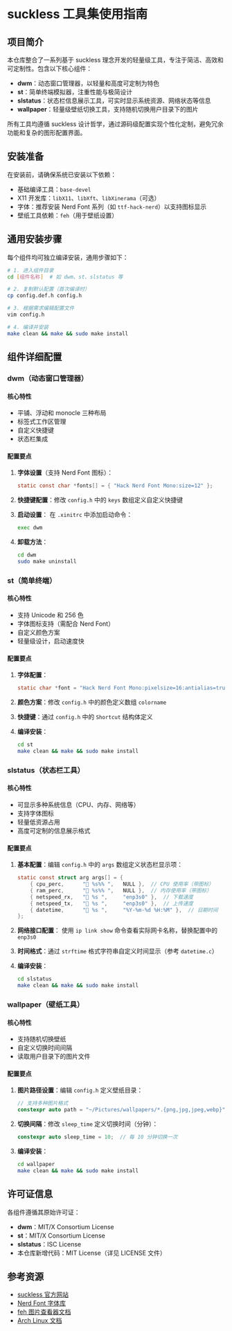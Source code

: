 # suckless 工具集使用指南

## 项目简介

本仓库整合了一系列基于 suckless 理念开发的轻量级工具，专注于简洁、高效和可定制性。包含以下核心组件：

- **dwm**：动态窗口管理器，以轻量和高度可定制为特色
- **st**：简单终端模拟器，注重性能与极简设计
- **slstatus**：状态栏信息展示工具，可实时显示系统资源、网络状态等信息
- **wallpaper**：轻量级壁纸切换工具，支持随机切换用户目录下的图片

所有工具均遵循 suckless 设计哲学，通过源码级配置实现个性化定制，避免冗余功能和复杂的图形配置界面。

## 安装准备

在安装前，请确保系统已安装以下依赖：

- 基础编译工具：`base-devel`
- X11 开发库：`libX11`、`libXft`、`libXinerama`（可选）
- 字体：推荐安装 Nerd Font 系列（如 `ttf-hack-nerd`）以支持图标显示
- 壁纸工具依赖：`feh`（用于壁纸设置）

## 通用安装步骤

每个组件均可独立编译安装，通用步骤如下：

```bash
# 1. 进入组件目录
cd [组件名称]  # 如 dwm、st、slstatus 等

# 2. 复制默认配置（首次编译时）
cp config.def.h config.h

# 3. 根据需求编辑配置文件
vim config.h

# 4. 编译并安装
make clean && make && sudo make install
```

## 组件详细配置

### dwm（动态窗口管理器）

#### 核心特性
- 平铺、浮动和 monocle 三种布局
- 标签式工作区管理
- 自定义快捷键
- 状态栏集成

#### 配置要点
1. **字体设置**（支持 Nerd Font 图标）：
   ```c
   static const char *fonts[] = { "Hack Nerd Font Mono:size=12" };
   ```

2. **快捷键配置**：修改 `config.h` 中的 `keys` 数组定义自定义快捷键

3. **启动设置**：
   在 `.xinitrc` 中添加启动命令：
   ```bash
   exec dwm
   ```

4. **卸载方法**：
   ```bash
   cd dwm
   sudo make uninstall
   ```

### st（简单终端）

#### 核心特性
- 支持 Unicode 和 256 色
- 字体图标支持（需配合 Nerd Font）
- 自定义颜色方案
- 轻量级设计，启动速度快

#### 配置要点
1. **字体配置**：
   ```c
   static char *font = "Hack Nerd Font Mono:pixelsize=16:antialias=true";
   ```

2. **颜色方案**：修改 `config.h` 中的颜色定义数组 `colorname`

3. **快捷键**：通过 `config.h` 中的 `Shortcut` 结构体定义

4. **编译安装**：
   ```bash
   cd st
   make clean && make && sudo make install
   ```

### slstatus（状态栏工具）

#### 核心特性
- 可显示多种系统信息（CPU、内存、网络等）
- 支持字体图标
- 轻量低资源占用
- 高度可定制的信息展示格式

#### 配置要点
1. **基本配置**：编辑 `config.h` 中的 `args` 数组定义状态栏显示项：
   ```c
   static const struct arg args[] = {
       { cpu_perc,      " %s%% ",   NULL },  // CPU 使用率（带图标）
       { ram_perc,      " %s%% ",   NULL },  // 内存使用率（带图标）
       { netspeed_rx,   " %s ",     "enp3s0" },  // 下载速度
       { netspeed_tx,   " %s ",     "enp3s0" },  // 上传速度
       { datetime,      " %s ",     "%Y-%m-%d %H:%M" },  // 日期时间
   };
   ```

2. **网络接口配置**：
   使用 `ip link show` 命令查看实际网卡名称，替换配置中的 `enp3s0`

3. **时间格式**：通过 `strftime` 格式字符串自定义时间显示（参考 `datetime.c`）

4. **编译安装**：
   ```bash
   cd slstatus
   make clean && make && sudo make install
   ```

### wallpaper（壁纸工具）

#### 核心特性
- 支持随机切换壁纸
- 自定义切换时间间隔
- 读取用户目录下的图片文件

#### 配置要点
1. **图片路径设置**：编辑 `config.h` 定义壁纸目录：
   ```c
   // 支持多种图片格式
   constexpr auto path = "~/Pictures/wallpapers/*.{png,jpg,jpeg,webp}";
   ```

2. **切换间隔**：修改 `sleep_time` 定义切换时间（分钟）：
   ```c
   constexpr auto sleep_time = 10;  // 每 10 分钟切换一次
   ```

3. **编译安装**：
   ```bash
   cd wallpaper
   make clean && make && sudo make install
   ```

## 许可证信息

各组件遵循其原始许可证：
- **dwm**：MIT/X Consortium License
- **st**：MIT/X Consortium License
- **slstatus**：ISC License
- 本仓库新增代码：MIT License（详见 LICENSE 文件）

## 参考资源

- [suckless 官方网站](https://suckless.org/)
- [Nerd Font 字体库](https://www.nerdfonts.com/)
- [feh 图片查看器文档](https://feh.finalrewind.org/)
- [Arch Linux 文档](https://wiki.archlinux.org/)
